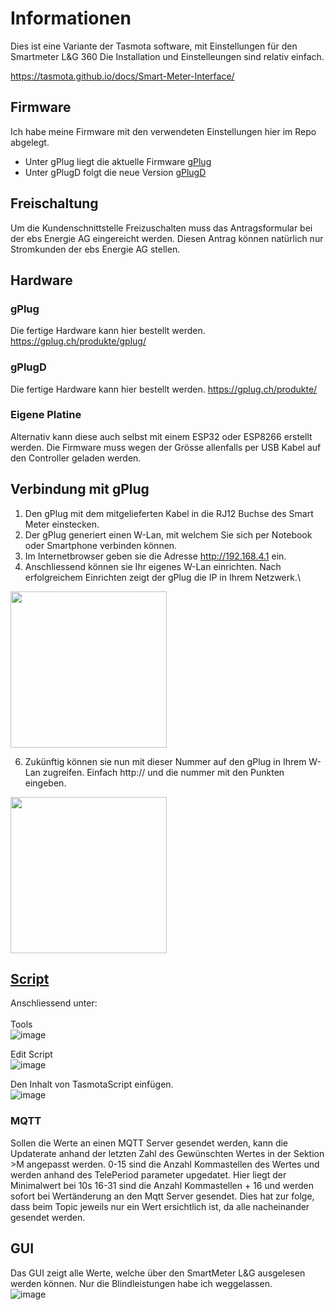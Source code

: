 # Informationen
Dies ist eine Variante der Tasmota software, mit Einstellungen für den Smartmeter L&G 360 
Die Installation und Einstelleungen sind relativ einfach. 

https://tasmota.github.io/docs/Smart-Meter-Interface/

## Firmware 
Ich habe meine Firmware mit den verwendeten Einstellungen hier im Repo abgelegt. 
* Unter gPlug liegt die aktuelle Firmware [gPlug](gPlug/)
* Unter gPlugD folgt die neue Version [gPlugD](gPlugD%20(neue%20Version)/)

## Freischaltung 
Um die Kundenschnittstelle Freizuschalten muss das Antragsformular bei der ebs Energie AG eingereicht werden. 
Diesen Antrag können natürlich nur Stromkunden der ebs Energie AG stellen. 

## Hardware 
### gPlug
Die fertige Hardware kann hier bestellt werden. https://gplug.ch/produkte/gplug/

### gPlugD
Die fertige Hardware kann hier bestellt werden. https://gplug.ch/produkte/

### Eigene Platine
Alternativ kann diese auch selbst mit einem ESP32 oder ESP8266 erstellt werden. 
Die Firmware muss wegen der Grösse allenfalls per USB Kabel auf den Controller geladen werden. 

## Verbindung mit gPlug
1. Den gPlug mit dem mitgelieferten Kabel in die RJ12 Buchse des Smart Meter einstecken.
2. Der gPlug generiert einen W-Lan, mit welchem Sie sich per Notebook oder Smartphone verbinden können.
3. Im Internetbrowser geben sie die Adresse http://192.168.4.1 ein.
4. Anschliessend können sie Ihr eigenes W-Lan einrichten. Nach erfolgreichem Einrichten zeigt der gPlug die IP in Ihrem Netzwerk.\
<img src="https://github.com/NikLuy/ebsTasmota/assets/7451747/fc4f3de8-9f6d-42be-8758-3037be5f79b6" width="250" >

6. Zukünftig können sie nun mit dieser Nummer auf den gPlug in Ihrem W-Lan zugreifen. Einfach http:// und die nummer mit den Punkten eingeben.
<img src="https://github.com/NikLuy/ebsTasmota/assets/7451747/2ea7eefb-bf86-4915-8735-7affff76ab8c" width="250" >

## [Script](Scripts/)
Anschliessend unter: \
\
Tools \
![image](https://github.com/NikLuy/ebsTasmota/assets/7451747/9fd86a51-58a3-4d80-9c52-2e82832a23ea)

Edit Script \
![image](https://github.com/NikLuy/ebsTasmota/assets/7451747/856d40e3-f778-4f03-aeaf-6496f9e38ba2)

Den Inhalt von TasmotaScript einfügen. \
![image](https://github.com/NikLuy/ebsTasmota/assets/7451747/7e514ff7-416e-465b-9ebd-ba3c168a32c1)

### MQTT
Sollen die Werte an einen MQTT Server gesendet werden, kann die Updaterate anhand der letzten Zahl des Gewünschten Wertes in der Sektion >M angepasst werden.
0-15 sind die Anzahl Kommastellen des Wertes und werden anhand des TelePeriod parameter upgedatet. Hier liegt der Minimalwert bei 10s
16-31 sind die Anzahl Kommastellen + 16 und werden sofort bei Wertänderung an den Mqtt Server gesendet. Dies hat zur folge, dass beim Topic jeweils nur ein Wert ersichtlich ist, da alle nacheinander gesendet werden.

## GUI
Das GUI zeigt alle Werte, welche über den SmartMeter L&G ausgelesen werden können. 
Nur die Blindleistungen habe ich weggelassen. \
![image](https://github.com/NikLuy/ebsTasmota/assets/7451747/e2b9d342-4ddb-4041-a1db-78ddab48bee7)
